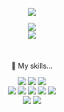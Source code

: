 <p align="center">
<img src="https://capsule-render.vercel.app/api?type=cylinder&color=auto&height=180&section=header&text=Hi%20there%20👋-nl-I'm%20studying%20Python,%20PyTorch-nl-and%20Deep%20learning&fontSize=40&fontAlignY=30"/>
</p>

<p align="center">
<img src="https://github-readme-stats.vercel.app/api/top-langs/?username=JHN-noob"/>
<br>
<img src="https://github-readme-stats.vercel.app/api?username=JHN-noob"/>
</p>
<br/>

<p align="center">
🌱 My skills...
</p>

<p align="center">
<img src="https://img.shields.io/badge/GitHub-100000?style=for-the-badge&logo=github&logoColor=white"/>
<img src="https://img.shields.io/badge/Kaggle-20BEFF?style=for-the-badge&logo=Kaggle&logoColor=white"/>
<img src="https://img.shields.io/badge/Windows-0078D6?style=for-the-badge&logo=windows&logoColor=white"/>
<br>
<img src="https://img.shields.io/badge/Python-14354C?style=for-the-badge&logo=python&logoColor=white"/>
<img src="https://img.shields.io/badge/PyTorch-F15B2A?style=for-the-badge&logo=pytorch&logoColor=white"/>
<img src="https://img.shields.io/badge/ML-3361CC?style=for-the-badge"/>
<img src="https://img.shields.io/badge/DL-7B00FF?style=for-the-badge"/>
<img src="https://img.shields.io/badge/MySQL-00000F?style=for-the-badge&logo=mysql&logoColor=white"/>
<br>
<img src="https://img.shields.io/badge/VSCode-0078D4?style=for-the-badge&logo=visual%20studio%20code&logoColor=white"/>
<img src="https://img.shields.io/badge/Jupyter_Notebook-FF3621?style=for-the-badge&logo=jupyter&20notebook&logoColor=white"/>
</p>
